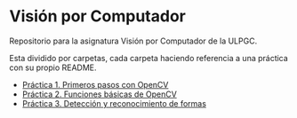 #   Visión por Computador
Repositorio para la asignatura Visión por Computador de la ULPGC.

Esta dividido por carpetas, cada carpeta haciendo referencia a una práctica con su propio README.

* [Práctica 1. Primeros pasos con OpenCV](https://github.com/DevGiovanniLC/VC/tree/main/P1)
* [Práctica 2. Funciones básicas de OpenCV](https://github.com/DevGiovanniLC/VC/tree/main/P2)
* [Práctica 3. Detección y reconocimiento de formas](https://github.com/DevGiovanniLC/VC/tree/main/P3)
